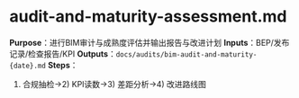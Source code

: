 # audit-and-maturity-assessment.md

**Purpose**：进行BIM审计与成熟度评估并输出报告与改进计划
**Inputs**：BEP/发布记录/检查报告/KPI
**Outputs**：`docs/audits/bim-audit-and-maturity-{date}.md`
**Steps**：

1. 合规抽检→2) KPI读数→3) 差距分析→4) 改进路线图
